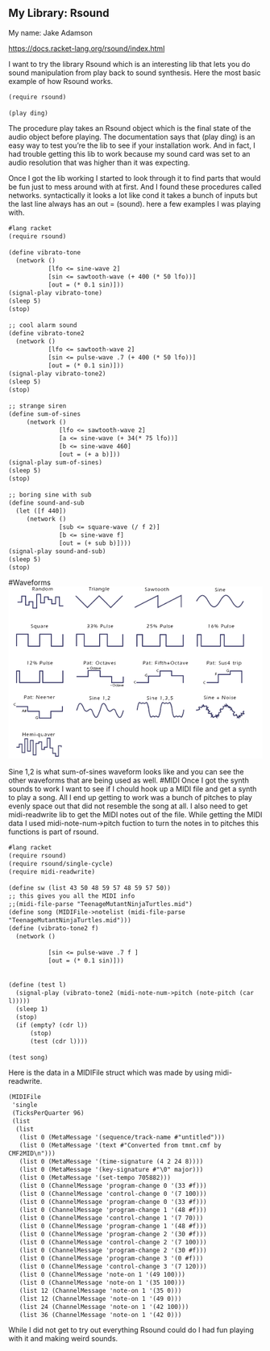 ## My Library: Rsound
My name: Jake Adamson

https://docs.racket-lang.org/rsound/index.html

I want to try the library Rsound which is an interesting lib that lets you do sound manipulation from play back to sound synthesis. 
Here the most basic example of how Rsound works.

```racket
(require rsound)
 
(play ding)
```
The procedure play takes an Rsound object which is the final state of the audio object before playing. The documentation says that (play ding) is an easy way to test you’re the lib to see if your installation work. And in fact, I had trouble getting this lib to work because my sound card was set to an audio resolution that was higher than it was expecting. 

Once I got the lib working I started to look through it to find parts that would be fun just to mess around with at first. And I found these procedures called networks. syntactically it looks a lot like cond it takes a bunch of inputs but the last line always has an out = (sound). here a few examples I was playing with.

```racket
#lang racket
(require rsound)

(define vibrato-tone
  (network ()
           [lfo <= sine-wave 2]
           [sin <= sawtooth-wave (+ 400 (* 50 lfo))]
           [out = (* 0.1 sin)]))
(signal-play vibrato-tone)
(sleep 5)
(stop)

;; cool alarm sound
(define vibrato-tone2
  (network ()
           [lfo <= sawtooth-wave 2]
           [sin <= pulse-wave .7 (+ 400 (* 50 lfo))]
           [out = (* 0.1 sin)]))
(signal-play vibrato-tone2)
(sleep 5)
(stop)

;; strange siren
(define sum-of-sines
     (network ()
              [lfo <= sawtooth-wave 2]
              [a <= sine-wave (+ 34(* 75 lfo))]
              [b <= sine-wave 460]
              [out = (+ a b)]))
(signal-play sum-of-sines)
(sleep 5)
(stop)

;; boring sine with sub
(define sound-and-sub
  (let ([f 440])
     (network ()
              [sub <= square-wave (/ f 2)]
              [b <= sine-wave f]
              [out = (+ sub b)])))
(signal-play sound-and-sub)
(sleep 5)
(stop)
```
#Waveforms
![alt text][wave]

Sine 1,2 is what sum-of-sines waveform looks like and you can see the other waveforms that are being used as well.
#MIDI
Once I got the synth sounds to work I want to see if I chould hook up a MIDI file and get a synth to play a song. All I end up getting to work was a bunch of pitches to play evenly space out that did not resemble the song at all. I also need to get midi-readwrite lib to get the MIDI notes out of the file. While getting the MIDI data I used midi-note-num->pitch fuction to turn the notes in to pitches this functions is part of rsound.

```racket
#lang racket
(require rsound)
(require rsound/single-cycle)
(require midi-readwrite)

(define sw (list 43 50 48 59 57 48 59 57 50))
;; this gives you all the MIDI info
;;(midi-file-parse "TeenageMutantNinjaTurtles.mid")
(define song (MIDIFile->notelist (midi-file-parse "TeenageMutantNinjaTurtles.mid")))
(define (vibrato-tone2 f)
  (network ()

           [sin <= pulse-wave .7 f ]
           [out = (* 0.1 sin)]))


(define (test l)
  (signal-play (vibrato-tone2 (midi-note-num->pitch (note-pitch (car l)))))
  (sleep 1)
  (stop)
  (if (empty? (cdr l))
      (stop)
      (test (cdr l))))
      
(test song)

```
Here is the data in a MIDIFile struct which was made by using midi-readwrite.
```racket
(MIDIFile
 'single
 (TicksPerQuarter 96)
 (list
  (list
   (list 0 (MetaMessage '(sequence/track-name #"untitled")))
   (list 0 (MetaMessage '(text #"Converted from tmnt.cmf by CMF2MID\n")))
   (list 0 (MetaMessage '(time-signature (4 2 24 8))))
   (list 0 (MetaMessage '(key-signature #"\0" major)))
   (list 0 (MetaMessage '(set-tempo 705882)))
   (list 0 (ChannelMessage 'program-change 0 '(33 #f)))
   (list 0 (ChannelMessage 'control-change 0 '(7 100)))
   (list 0 (ChannelMessage 'program-change 0 '(33 #f)))
   (list 0 (ChannelMessage 'program-change 1 '(48 #f)))
   (list 0 (ChannelMessage 'control-change 1 '(7 70)))
   (list 0 (ChannelMessage 'program-change 1 '(48 #f)))
   (list 0 (ChannelMessage 'program-change 2 '(30 #f)))
   (list 0 (ChannelMessage 'control-change 2 '(7 100)))
   (list 0 (ChannelMessage 'program-change 2 '(30 #f)))
   (list 0 (ChannelMessage 'program-change 3 '(0 #f)))
   (list 0 (ChannelMessage 'control-change 3 '(7 120)))
   (list 0 (ChannelMessage 'note-on 1 '(49 100)))
   (list 0 (ChannelMessage 'note-on 1 '(35 100)))
   (list 12 (ChannelMessage 'note-on 1 '(35 0)))
   (list 12 (ChannelMessage 'note-on 1 '(49 0)))
   (list 24 (ChannelMessage 'note-on 1 '(42 100)))
   (list 36 (ChannelMessage 'note-on 1 '(42 0)))
   ```
While I did not get to try out everything Rsound could do I had fun playing with it and making weird sounds.

<!-- Links -->
[schedule]: https://github.com/oplS17projects/FP-Schedule
[markdown]: https://help.github.com/articles/markdown-basics/
[forking]: https://guides.github.com/activities/forking/
[ref-clone]: http://gitref.org/creating/#clone
[ref-commit]: http://gitref.org/basic/#commit
[ref-push]: http://gitref.org/remotes/#push
[pull-request]: https://help.github.com/articles/creating-a-pull-request
[wave]: https://github.com/Jake-The-Human/FP1/blob/master/LFO.ht2.gif

